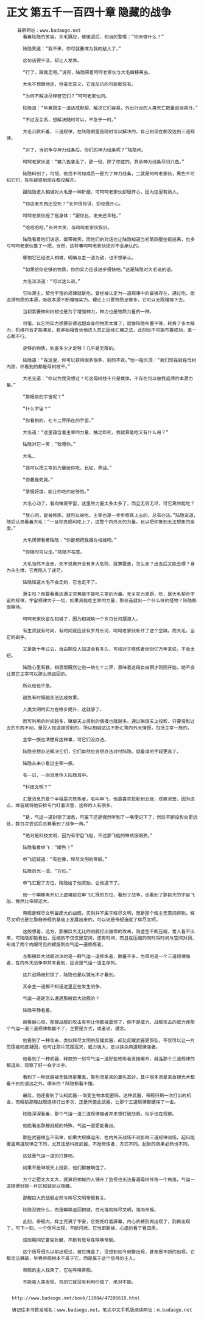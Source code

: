 # 正文 第五千一百四十章 隐藏的战争
        最新网址：www.badaoge.net
          看着陆隐的笑容，大毛膈应，缓缓退后，相当的警惕：“你来做什么？”
      
          陆隐笑道：“我不来，你可就要成为我的敌人了。”
      
          这句话很平淡，却让人发寒。
      
          “行了，跟我走吧。”说完，陆隐带着呵呵老家伙与大毛瞬移离去。
      
          大毛不想跟他走，但毫无意义，它连反抗的可能都没有。
      
          “为何不解决尽释卷它们？”呵呵老家伙问。
      
          陆隐道：“毕竟跟主一道达成默契，解决它们容易，外出行走的人类死亡数量就会飙升。”
      
          “不过没关系，想解决随时可以，不急于一时。”
      
          大毛沉默听着，三道规律，在陆隐眼里是随时可以解决的，自己到现在都没达到三道规律。
      
          “对了，当初争夺神力线条后，你们的神力线条呢？”陆隐问。
      
          呵呵老家伙道：“被八色拿走了，那一役，除了你这的，其余神力线条尽归八色。”
      
          陆隐料到了，可惜，他找不可知成员一是为了神力线条，二就是呵呵老家伙，黑色不可知它们，有些疑惑到现在都没解开。
      
          跟陆隐进入相城对大毛是一种折磨，可呵呵老家伙却很开心，因为这里有熟人。
      
          “你这老东西还没死？”长舛很惊讶，却也很开心。
      
          呵呵老家伙摇了摇身体：“跟你比，老夫还年轻。”
      
          “哈哈哈哈。”长舛大笑，与呵呵老家伙叙旧。
      
          陆隐看着他们说话，面带微笑，而他们的对话也让陆隐知道当初第四壁垒能逃离，也多亏呵呵老家伙推了一把，当然，这种事呵呵老家伙绝对不会承认的。
      
          哪怕它已经进入相城，明确与主一道为敌，也不想承认。
      
          “如果给你足够的物质，你的实力应该进步很快吧。”这是陆隐对大毛说的话。
      
          大毛淡淡道：“可以这么说。”
      
          它叫源主，契合宇宙的规律就是吃，曾经被认定为一道规律中的最强存在，通过吃，能追溯物质的本源，吸收本源不断增强实力，理论上只要物质足够多，它可以无限增强下去。
      
          当初索要神树树枝也是为了增强神力，神力也是物质力量的一种。
      
          可惜，以它的实力想要获得远超自身的物质太难了，就像陆隐布置平等，耗费了多大精力，机缘巧合才能凑足，若非始祖告诉他进入真正因缘汇境之法，此刻也不可能布置成功，差一点都不行。
      
          足够的物质，到底多少才足够？几乎是无限的。
      
          陆隐道：“在这里，你可以获得很多很多，别的不说。”他一指头顶：“我们现在就在母树内部，你看到的都是母树枝干。”
      
          大毛无语：“你以为我没想过？可这母树枝干只是载体，不存在可以被我追溯的本源力量。”
      
          “那眼前的宇宙呢？”
      
          “什么宇宙？”
      
          “你看到的，七十二界所在的宇宙。”
      
          大毛道：“这里蕴含着主宰的力量，触之即死，我就算能吃又有什么用？”
      
          陆隐对它一笑：“我喂你。”
      
          大毛…
      
          “我可以把主宰的力量给你吃，比如，界战。”
      
          “你要轰死我。”
      
          “掌握好度，能让你吃的足够饱。”
      
          大毛心动了，看向唯美宇宙，这里的力量太多太多了，而且无穷无尽，可它真的能吃？
      
          “放心吧，能被修炼，就可以被吃，主宰也是一步步修炼上去的，总有办法。”陆隐说道，随后认真看着大毛：“一旦你真顺利吃上了，这整个内外天的力量，足以把你推到无法想象的高度。”
      
          大毛愣愣看着陆隐：“你是想把我捆在相城吧。”
      
          “你随时可以走。”陆隐不在意。
      
          大毛当然不会走，先不说离开会有多大危险，就算要走，怎么走？出去后又能去哪？身为永生境，它竟陷入了迷茫。
      
          陆隐知道大毛不会走的，它也走不了。
      
          源主吗？倒要看看这源主究竟能不能吃主宰的力量。无关实力差距，吃，是大毛契合宇宙的规律，宇宙规律大于一切，如果真能吃主宰的力量，那会造就出一个什么样的怪物？陆隐都很期待。
      
          呵呵老家伙留在相城了，因为相城缺一个岁月长河摆渡人。
      
          有生灵就有时间，有时间就应该有岁月长河，呵呵老家伙补齐了这个空缺。而大毛，当它的副手。
      
          又是数十年过去，自由期没人知道会有多久，可相对于修炼者动则亿万年来说，不会太短。
      
          陆隐心里有数，相思雨既然让他一统七十二界，意味着这段自由期才刚刚开始，她不会让其它主宰可以那么快返回的。
      
          所以他也不急。
      
          越急有时候越无法达成效果。
      
          人类文明的实力在稳步提升，这就够了。
      
          而可利用的时间越多，琳琅天上得到的情报也就越多。通过琳琅天上投影，只要投影过去的东西不动，是没人知道被投影的，所以相城这边不断汇聚内外天情报，包括主宰一族的。
      
          主宰一族也清楚有这种事，可它们没办法。
      
          陆隐会想办法解决它们，它们自然也会想办法对付陆隐。就看谁的手段更高了。
      
          陆隐从未小看过主宰一族。
      
          有一日，一则消息传入陆隐耳中。
      
          “科技文明？”
      
          汇报消息的是个半祖层次修炼者，名叫申飞，他最喜欢投影到云庭，观察流营，因为这点，维容就将他安排专门盯着流营，这样的人有很多。
      
          “是，气运一道封锁了消息，可属下还是偶然听到了一嘴便记下了，然后不断投影向更远处，数百次尝试后总算看到了战争一角。”
      
          “绝对是科技文明，因为有宇宙飞船，不过那飞船的样式很眼熟。”
      
          陆隐看着申飞：“眼熟？”
      
          申飞迟疑道：“有些像，辉尽文明的帝舰。”
      
          陆隐目光一凛，“方位。”
      
          申飞汇报了方位，陆隐给了他奖励，让他退下了。
      
          他一个瞬移离开幻上虚境前往申飞汇报的方位，看到了战争，也看到了那巨大的宇宙飞船，竟然比帝舰还大。
      
          帝舰是辉尽文明最庞大的战舰，实则并不属于辉尽文明，而是那个辉主无意间得到，辉尽文明也是在那艘帝舰的基础上发展出来的，可以说是帝舰造就了辉尽文明。
      
          这般想着，远方，那艘巨大无比的战舰打出强悍的攻击，将虚空不断压缩，常人看不出来，可陆隐却能看出，压缩的不仅仅是空间，还有时间，而且在压缩的同时将时间与空间对调，形成了两个肉眼可见的螺旋刺向气运一道修炼者。
      
          与那艘巨大战舰对决的是一群气运一道修炼者，数量不多，为首的是一个三道规律强者，在内外天战争中并未看到，应该是气运一道主序列。
      
          这片战场被封锁了，陆隐也是以镜光术才看到。
      
          其余主一道都不知道这里正在发生战争。
      
          气运一道是怎么遭遇那艘巨大战舰的？
      
          陆隐平静看着。
      
          越看越心惊，那艘战舰的攻击有些让他都被震惊了，倒不是威力，战舰攻击的威力连那个气运一道三道规律都赢不了，主要是方式，或者说，理念。
      
          他看到了一种攻击，类似辉尽文明的反耀武器，却比反耀武器更恢弘，不仅可以让一片范围被彻底凝固，也可让那片范围泯灭，威力强大，足以抹杀两道规律强者。
      
          他看到了一种武器，释放的一刻令气运一道好些修炼者直接爆开，就连那个三道规律的都退后，观察了好一会才出手。
      
          看到了一种武器被无数流星覆盖，那些流星来的莫名其妙，其中很多流星来自镜光术都看不到的遥远之外。哪来的？陆隐都看不懂。
      
          最后，他还看到了认知武器--改变生物本能密码，这种武器，帝舰只剩一次打出的机会，而眼前那艘战舰连续打出多次，正是凭借此武器，让那个三道规律都硬挨了一击。
      
          陆隐深深看着，那个气运一道三道规律强者并未想打破战舰，似乎也在观察。
      
          他能看出那艘战舰的特殊，气运一道更能看出。
      
          那些武器相当不简单，如果大规模运用，在内外天战场不说影响三道规律战场，起码能覆盖两道规律之下的，尤其这是科技武器，不是修炼者，方式不同，起到的效果必然也不同。
      
          这就是气运一道的打算吧。
      
          如果不是琳琅天上投影，他们都被瞒住了。
      
          方寸之距太大太大，就算将相城的人铺开了监视也无法看遍母树外每一个角落，气运一道随便封锁一片区域就足以隐藏。
      
          那艘巨大的战舰必然与辉尽文明帝舰有关。
      
          陆隐没做什么，而是瞬移返回相城，目光落向辉尽文明，落向帝舰。
      
          此刻，帝舰内，辉主充满了不安，它死死盯着屏幕，内心祈祷别再出现了，别再出现了，可下一刻，一个信号出现，不断闪烁，它当即删掉，心虚的看了看四周。
      
          这段期间它备受折磨，不断有信号在呼唤帝舰。
      
          这个信号很久以前出现过，被它掩盖了，没想到如今频繁出现，甚至是不断的出现，它都无法屏蔽，毕竟帝舰根本不属于它，而是属于这个信号的主人。
      
          帝舰的主人找来了，它在呼唤帝舰。
      
          不能被人类发现，否则它就没有利用价值了，绝对不能。
      
      
      http://www.badaoge.net/book/13084/47286618.html
      
      请记住本书首发域名：www.badaoge.net。笔尖中文手机版阅读网址：m.badaoge.net